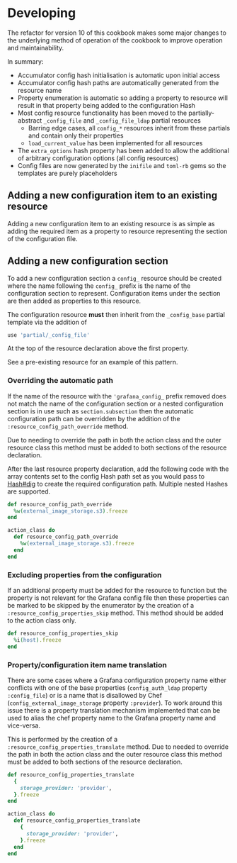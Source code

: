 # Developing

The refactor for version 10 of this cookbook makes some major changes to the underlying method of operation of the cookbook to improve operation and maintainability.

In summary:

- Accumulator config hash initialisation is automatic upon initial access
- Accumulator config hash paths are automatically generated from the resource name
- Property enumeration is automatic so adding a property to resource will result in that property being added to the configuration Hash
- Most config resource functionality has been moved to the partially-abstract `_config_file` and `_config_file_ldap` partial resources
  - Barring edge cases, all `config_*` resources inherit from these partials and contain only their properties
  - `load_current_value` has been implemented for all resources
- The `extra_options` hash property has been added to allow the additional of arbitrary configuration options (all config resources)
- Config files are now generated by the `inifile` and `toml-rb` gems so the templates are purely placeholders

## Adding a new configuration item to an existing resource

Adding a new configuration item to an existing resource is as simple as adding the required item as a property to resource representing the section of the configuration file.

## Adding a new configuration section

To add a new configuration section a `config_` resource should be created where the name following the `config_` prefix is the name of the configuration section to represent. Configuration items under the section are then added as properties to this resource.

The configuration resource **must** then inherit from the `_config_base` partial template via the addition of

```ruby
use 'partial/_config_file'
```

At the top of the resource declaration above the first property.

See a pre-existing resource for an example of this pattern.

### Overriding the automatic path

If the name of the resource with the `'grafana_config_` prefix removed does not match the name of the configuration section or a nested configuration section is in use such as `section.subsection` then the automatic configuration path can be overridden by the addition of the `:resource_config_path_override` method.

Due to needing to override the path in both the action class and the outer resource class this method must be added to both sections of the resource declaration.

After the last resource property declaration, add the following code with the array contents set to the config Hash path set as you would pass to [Hash#dig](https://ruby-doc.org/core-3.0.2/Hash.html#method-i-dig) to create the required configuration path. Multiple nested Hashes are supported.

```ruby
def resource_config_path_override
  %w(external_image_storage.s3).freeze
end

action_class do
  def resource_config_path_override
    %w(external_image_storage.s3).freeze
  end
end
```

### Excluding properties from the configuration

If an additional property must be added for the resource to function but the property is not relevant for the Grafana config file then these properties can be marked to be skipped by the enumerator by the creation of a `:resource_config_properties_skip` method. This method should be added to the action class only.

```ruby
def resource_config_properties_skip
  %i(host).freeze
end
```

### Property/configuration item name translation

There are some cases where a Grafana configuration property name either conflicts with one of the base properties (`config_auth_ldap` property `:config_file`) or is a name that is disallowed by Chef (`config_external_image_storage` property `:provider`). To work around this issue there is a property translation mechanism implemented that can be used to alias the chef property name to the Grafana property name and vice-versa.

This is performed by the creation of a `:resource_config_properties_translate` method. Due to needed to override the path in both the action class and the outer resource class this method must be added to both sections of the resource declaration.

```ruby
def resource_config_properties_translate
  {
    storage_provider: 'provider',
  }.freeze
end

action_class do
  def resource_config_properties_translate
    {
      storage_provider: 'provider',
    }.freeze
  end
end
```
